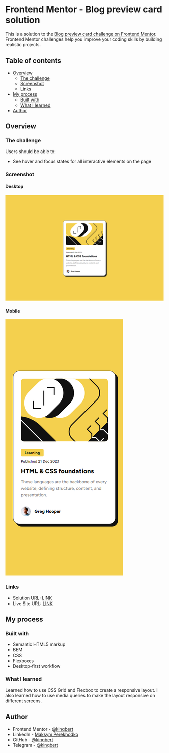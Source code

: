 # Frontend Mentor - Blog preview card solution

This is a solution to the [Blog preview card challenge on Frontend Mentor](https://www.frontendmentor.io/challenges/blog-preview-card-ckPaj01IcS). Frontend Mentor challenges help you improve your coding skills by building realistic projects. 

## Table of contents

- [Overview](#overview)
  - [The challenge](#the-challenge)
  - [Screenshot](#screenshot)
  - [Links](#links)
- [My process](#my-process)
  - [Built with](#built-with)
  - [What I learned](#what-i-learned)
- [Author](#author)

## Overview

### The challenge

Users should be able to:

- See hover and focus states for all interactive elements on the page

### Screenshot

#### Desktop
![Desktop](./screenshot_1440x960.png)

#### Mobile
![Mobile](./screenshot_375x812.png)

### Links

- Solution URL: [LINK](https://www.frontendmentor.io/solutions/responsive-solution-via-html-css-bem-and-flexboxes-pGZBzzEAxT)
- Live Site URL: [LINK](https://kinqbert.github.io/blog-preview-card/)

## My process

### Built with

- Semantic HTML5 markup
- BEM
- CSS
- Flexboxes
- Desktop-first workflow

### What I learned

Learned how to use CSS Grid and Flexbox to create a responsive layout. I also learned how to use media queries to make the layout responsive on different screens.

## Author

- Frontend Mentor - [@kinqbert](https://www.frontendmentor.io/profile/kinqbert)
- LinkedIn - [Maksym Perekhodko](https://www.linkedin.com/in/maksym-perekhodko/)
- GitHub - [@kinqbert](https://github.com/kinqbert)
- Telegram - [@kinqbert](https://t.me/perekhodko_m)
